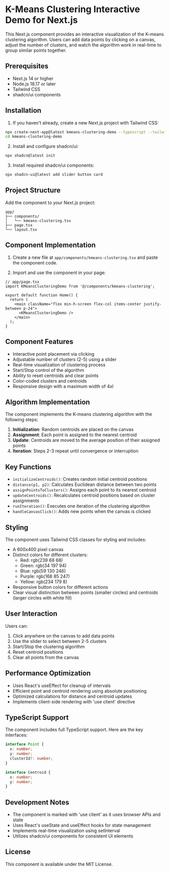 # K-Means Clustering Interactive Demo for Next.js

This Next.js component provides an interactive visualization of the K-means clustering algorithm. Users can add data points by clicking on a canvas, adjust the number of clusters, and watch the algorithm work in real-time to group similar points together.

## Prerequisites

- Next.js 14 or higher
- Node.js 18.17 or later
- Tailwind CSS
- shadcn/ui components

## Installation

1. If you haven't already, create a new Next.js project with Tailwind CSS:
```bash
npx create-next-app@latest kmeans-clustering-demo --typescript --tailwind --eslint
cd kmeans-clustering-demo
```

2. Install and configure shadcn/ui:
```bash
npx shadcn@latest init
```

3. Install required shadcn/ui components:
```bash
npx shadcn-ui@latest add slider button card
```

## Project Structure

Add the component to your Next.js project:

```plaintext
app/
├── components/
│   └── kmeans-clustering.tsx
├── page.tsx
└── layout.tsx
```

## Component Implementation

1. Create a new file at `app/components/kmeans-clustering.tsx` and paste the component code.

2. Import and use the component in your page:

```tsx
// app/page.tsx
import KMeansClusteringDemo from '@/components/kmeans-clustering';

export default function Home() {
  return (
    <main className="flex min-h-screen flex-col items-center justify-between p-24">
      <KMeansClusteringDemo />
    </main>
  );
}
```

## Component Features

- Interactive point placement via clicking
- Adjustable number of clusters (2-5) using a slider
- Real-time visualization of clustering process
- Start/Stop control of the algorithm
- Ability to reset centroids and clear points
- Color-coded clusters and centroids
- Responsive design with a maximum width of 4xl

## Algorithm Implementation

The component implements the K-means clustering algorithm with the following steps:

1. **Initialization**: Random centroids are placed on the canvas
2. **Assignment**: Each point is assigned to the nearest centroid
3. **Update**: Centroids are moved to the average position of their assigned points
4. **Iteration**: Steps 2-3 repeat until convergence or interruption

## Key Functions

- `initializeCentroids()`: Creates random initial centroid positions
- `distance(p1, p2)`: Calculates Euclidean distance between two points
- `assignPointsToClusters()`: Assigns each point to its nearest centroid
- `updateCentroids()`: Recalculates centroid positions based on cluster assignments
- `runIteration()`: Executes one iteration of the clustering algorithm
- `handleCanvasClick()`: Adds new points when the canvas is clicked

## Styling

The component uses Tailwind CSS classes for styling and includes:

- A 600x400 pixel canvas
- Distinct colors for different clusters:
  - Red: rgb(239 68 68)
  - Green: rgb(34 197 94)
  - Blue: rgb(59 130 246)
  - Purple: rgb(168 85 247)
  - Yellow: rgb(234 179 8)
- Responsive button colors for different actions
- Clear visual distinction between points (smaller circles) and centroids (larger circles with white fill)

## User Interaction

Users can:

1. Click anywhere on the canvas to add data points
2. Use the slider to select between 2-5 clusters
3. Start/Stop the clustering algorithm
4. Reset centroid positions
5. Clear all points from the canvas

## Performance Optimization

- Uses React's useEffect for cleanup of intervals
- Efficient point and centroid rendering using absolute positioning
- Optimized calculations for distance and centroid updates
- Implements client-side rendering with 'use client' directive

## TypeScript Support

The component includes full TypeScript support. Here are the key interfaces:

```typescript
interface Point {
  x: number;
  y: number;
  clusterId?: number;
}

interface Centroid {
  x: number;
  y: number;
}
```

## Development Notes

- The component is marked with 'use client' as it uses browser APIs and state
- Uses React's useState and useEffect hooks for state management
- Implements real-time visualization using setInterval
- Utilizes shadcn/ui components for consistent UI elements

## License

This component is available under the MIT License.
